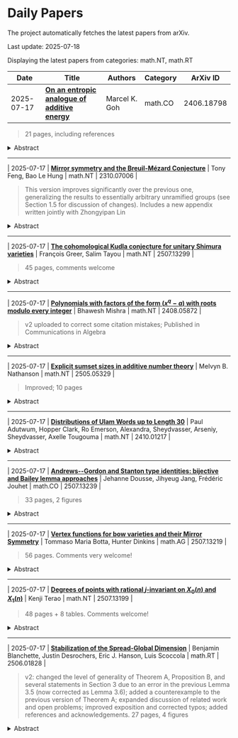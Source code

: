 # Daily Papers
The project automatically fetches the latest papers from arXiv.

Last update: 2025-07-18

Displaying the latest papers from categories: math.NT, math.RT

| **Date** | **Title** | **Authors** | **Category** | **ArXiv ID** |
| --- | --- | --- | --- | --- |
| 2025-07-17 | **<a href='http://arxiv.org/abs/2406.18798v3'>On an entropic analogue of additive energy</a>** | Marcel K. Goh | math.CO | 2406.18798 |
> 21 pages, including references
<details><summary>Abstract</summary><p>Recent advances have linked various statements involving sumsets and cardinalities with corresponding statements involving sums of random variables and entropies. In this vein, this paper shows that the quantity $2{\bf H}\{X, Y\} - {\bf H}\{X+Y\}$ is a natural entropic analogue of the additive energy $E(A,B)$ between two sets. We develop some basic theory surrounding this quantity, and demonstrate its role in the proof of Tao's entropy variant of the Balog--Szemer\'edi--Gowers theorem. We examine the regime where entropic additive energy is small, and discuss a family of random variables related to Sidon sets. In finite fields, one can define an entropic multiplicative energy as well, and we formulate sum-product-type conjectures relating these two entropic energies.</p></details>

---

| 2025-07-17 | **<a href='http://arxiv.org/abs/2310.07006v4'>Mirror symmetry and the Breuil-Mézard Conjecture</a>** | Tony Feng, Bao Le Hung | math.NT | 2310.07006 |
> This version improves significantly over the previous one, generalizing the results to essentially arbitrary unramified groups (see Section 1.5 for discussion of changes). Includes a new appendix written jointly with Zhongyipan Lin
<details><summary>Abstract</summary><p>The Breuil-M\'{e}zard Conjecture predicts the existence of hypothetical "Breuil-Mezard cycles" in the moduli space of mod $p$ Galois representations of $\mathrm{Gal}(\overline{\mathbb{Q}}_q/\mathbb{Q}_q)$ that should govern congruences between mod $p$ automorphic forms. For generic parameters, we propose a construction of Breuil-M\'{e}zard cycles in arbitrary rank, and verify that they satisfy the Breuil-M\'{e}zard Conjecture for all sufficiently generic tame types and small Hodge-Tate weights. Our method is purely local and group-theoretic, and completely distinct from previous approaches to the Breuil-M\'ezard Conjecture. In particular, we leverage new connections between the Breuil-M\'ezard Conjecture and phenomena occurring in homological mirror symmetry and geometric representation theory.</p></details>

---

| 2025-07-17 | **<a href='http://arxiv.org/abs/2507.13299v1'>The cohomological Kudla conjecture for unitary Shimura varieties</a>** | François Greer, Salim Tayou | math.NT | 2507.13299 |
> 45 pages, comments welcome
<details><summary>Abstract</summary><p>We construct natural extensions of the Kudla--Millson generating series of cohomology classes of special cycles in compactified unitary Shimura varieties of signature $(n+1,1)$ and prove that they are holomorphic Hermitian modular forms. This proves the cohomological version of a conjecture of Kudla and Bruinier--Rosu--Zemel, in all codimensions up to the middle. We also develop the theory of Hermitian quasi-modular forms, with a particular focus on polynomial weighted theta functions, and prove that the generating series of Zariski closures of special cycles is a Hermitian quasi-modular form.</p></details>

---

| 2025-07-17 | **<a href='http://arxiv.org/abs/2408.05872v2'>Polynomials with factors of the form $(x^q-a)$ with roots modulo every integer</a>** | Bhawesh Mishra | math.NT | 2408.05872 |
> v2 uploaded to correct some citation mistakes; Published in Communications in Algebra
<details><summary>Abstract</summary><p>Given an odd prime $q$, a natural number $l$ and non-zero $q$-free integers $a_{1}, a_{2}, \ldots, a_{l}$, none of which are equal to $1$ or $-1$, we give necessary and sufficient conditions for the polynomial $\prod_{j=1}^{l} (x^{q} - a_{j})$ to have roots modulo every positive integer. Consequently: (i) if $l \leq q$ and none of $a_{1}, a_{2}, \ldots, a_{l}$ is a perfect $q^{th}$ power, then the polynomial $\prod_{j=1}^{l} (x^{q} - a_{j})$ fails to have roots modulo some positive integer; $(ii)$ For every $l\in\mathbb{N}$, and every $(c_{j})_{j=1}^{l}\in\big(\mathbb{F}_{q}\setminus\{0\}\big)^{l}$, the polynomial $\prod_{j=1}^{l} (x^{q} - a_{j})$ has roots modulo every positive integer if and only if $\prod_{j=1}^{l} (x^{q} - \text{rad}_{q}\big(a_{j}^{c_{j}}\big)))$ has roots modulo every positive integer. Here $\text{rad}_{q}(a_{j})$ denotes the $q$-free part of the integer $a_{j}$.</p></details>

---

| 2025-07-17 | **<a href='http://arxiv.org/abs/2505.05329v4'>Explicit sumset sizes in additive number theory</a>** | Melvyn B. Nathanson | math.NT | 2505.05329 |
> Improved; 10 pages
<details><summary>Abstract</summary><p>It is an open problem in additive number theory to compute and understand the full range of sumset sizes of finite sets of integers, that is, the set $\mathcal{R}_{\mathbf{Z}}(h,k)= \{|hA|:A \subseteq {\mathbf{Z}} \text{ and } |A|=k\}$ for all integers $h \geq 3$ and $k \geq 3$. This paper constructs certain infinite families of finite sets of size $k$ and computes their $h$-fold sumset sizes.</p></details>

---

| 2025-07-17 | **<a href='http://arxiv.org/abs/2410.01217v2'>Distributions of Ulam Words up to Length 30</a>** | Paul Adutwum, Hopper Clark, Ro Emerson, Alexandra, Sheydvasser, Arseniy, Sheydvasser, Axelle Tougouma | math.NT | 2410.01217 |
<details><summary>Abstract</summary><p>We further explore the notion of Ulam words considered by Bade, Cui, Labelle, and Li, giving some lower bounds on how many there are of a given length. Gaps between words and words of special type also reveal remarkable structure. By substantially increasing the number of computed terms, we are also able to sharpen some of the conjectures made by Bade et al.</p></details>

---

| 2025-07-17 | **<a href='http://arxiv.org/abs/2507.13239v1'>Andrews--Gordon and Stanton type identities: bijective and Bailey lemma approaches</a>** | Jehanne Dousse, Jihyeug Jang, Frédéric Jouhet | math.CO | 2507.13239 |
> 33 pages, 2 figures
<details><summary>Abstract</summary><p>In 2018, Stanton proved two types of generalisations of the celebrated Andrews--Gordon and Bressoud identities (in their $q$-series version): one with a similar shape to the original identities, and one involving binomial coefficients. In this paper, we give new proofs of these identities. For the non-binomial identities, we give bijective proofs using the original Andrews--Gordon and Bressoud identities as key ingredients. These proofs are based on particle motion introduced by Warnaar and extended by the first and third authors and Konan. For the binomial identities, we use the Bailey lemma and key lemmas of McLaughlin and Lovejoy, and the order in which we apply the different lemmas plays a central role in the result. We also give an alternative proof of the non-binomial identities using the Bailey lattice. With each of these proofs, new Stanton-type generalisations of classical identities arise naturally, such as generalisations of Kur\c{s}ung\"oz's analogue of Bressoud's identity with opposite parity conditions, and of the Bressoud--G\"ollnitz--Gordon identities.</p></details>

---

| 2025-07-17 | **<a href='http://arxiv.org/abs/2507.13219v1'>Vertex functions for bow varieties and their Mirror Symmetry</a>** | Tommaso Maria Botta, Hunter Dinkins | math.AG | 2507.13219 |
> 56 pages. Comments very welcome!
<details><summary>Abstract</summary><p>In this paper, we study the vertex functions of finite type $A$ bow varieties. Vertex functions are $K$-theoretic analogs of $I$-functions, and 3d mirror symmetry predicts that the $q$-difference equations satisfied by the vertex functions of a variety and its 3d mirror dual are the same after a change of variable swapping the roles of the various parameters. Thus the vertex functions are related by a matrix of elliptic functions, which is expected to be the elliptic stable envelope of M. Aganagic and A. Okounkov. We prove all of these statements. The strategy of our proof is to reduce to the case of cotangent bundles of complete flag varieties, for which the $q$-difference equations can be explicitly identified with Macdonald difference equations. A key ingredient in this reduction, of independent interest, involves relating vertex functions of the cotangent bundle of a partial flag variety with those of a ``finer" flag variety. Our formula involves specializing certain K\"ahler parameters (also called Novikov parameters) to singularities of the vertex functions. In the $\hbar \to \infty$ limit, this statement is expected to degenerate to an analogous result about $I$-functions of flag varieties.</p></details>

---

| 2025-07-17 | **<a href='http://arxiv.org/abs/2507.13199v1'>Degrees of points with rational $j$-invariant on $X_{0}(n)$ and $X_{1}(n)$</a>** | Kenji Terao | math.NT | 2507.13199 |
> 48 pages + 8 tables. Comments welcome!
<details><summary>Abstract</summary><p>We give a classification of the degrees of the points with rational $j$-invariant on the modular curves $X_{0}(n)$ and $X_{1}(n)$. The degrees which occur infinitely often are computed unconditionally, while those which occur finitely often are determined assuming a conjecture of Zywina. To achieve this, we define the notion of $\mathcal{H}$-closures of subgroups of $\operatorname{GL}_{2}(\widehat{\mathbb{Z}})$, and compute the $\mathcal{B}_{0}(n)$- and $\mathcal{B}_{1}(n)$-closures of images of Galois representations of elliptic curves defined over $\mathbb{Q}$. An application to computing the set of isolated $j$-invariants in $\mathbb{Q}$ is also given.</p></details>

---

| 2025-07-17 | **<a href='http://arxiv.org/abs/2506.01828v2'>Stabilization of the Spread-Global Dimension</a>** | Benjamin Blanchette, Justin Desrochers, Eric J. Hanson, Luis Scoccola | math.RT | 2506.01828 |
> v2: changed the level of generality of Theorem A, Proposition B, and several statements in Section 3 due to an error in the previous Lemma 3.5 (now corrected as Lemma 3.6); added a counterexample to the previous version of Theorem A; expanded discussion of related work and open problems; improved exposition and corrected typos; added references and acknowledgements. 27 pages, 4 figures
<details><summary>Abstract</summary><p>Motivated by constructions from applied topology, there has been recent interest in the homological algebra of linear representations of posets, particularly in the context of homological algebra relative to non-standard exact structures. A prominent example is the spread exact structure on the category of representations of a fixed poset, in which the indecomposable projectives are the spread representations (that is, the indicator representations of convex and connected subsets). The spread-global dimension is known to be finite for finite posets and not uniformly bounded on the collection of all Cartesian products between two arbitrary finite total orders. It was conjectured in [AENY23] that the spread-global dimension is uniformly bounded on the collection of all Cartesian products between a fixed finite total order and an arbitrary finite total order. We provide a positive answer to this conjecture and, more generally, prove that the spread-global dimension is uniformly bounded on the collection of all Cartesian products between a fixed finite poset and an arbitrary finite total order. In doing so, we also establish the existence of finite spread-resolutions for finitely presented representations of arbitrary grid posets.</p></details>

